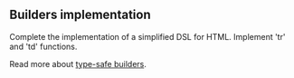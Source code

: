 ## Builders implementation

Complete the implementation of a simplified DSL for HTML.
Implement 'tr' and 'td' functions.

Read more about [type-safe builders](https://kotlinlang.org/docs/reference/type-safe-builders.html#type-safe-builders).